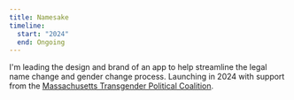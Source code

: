 ```yaml
---
title: Namesake
timeline:
  start: "2024"
  end: Ongoing
---
```


I'm leading the design and brand of an app to help streamline the legal name change and gender change process. Launching in 2024 with support from the [Massachusetts Transgender Political Coalition](https://www.masstpc.org/). 
